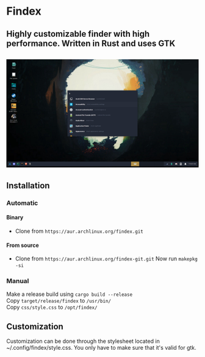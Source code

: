 # Findex
Highly customizable finder with high performance. Written in Rust and uses GTK
------
![Screenshot](Screenshot_20211106_111608.png)
------

## Installation
### Automatic
#### Binary
- Clone from `https://aur.archlinux.org/findex.git`
#### From source
- Clone from `https://aur.archlinux.org/findex-git.git`
Now run `makepkg -si`

### Manual
Make a release build using `cargo build --release`  
Copy `target/release/findex` to `/usr/bin/`  
Copy `css/style.css` to `/opt/findex/`  


## Customization
Customization can be done through the stylesheet located in ~/.config/findex/style.css.
You only have to make sure that it's valid for gtk.
